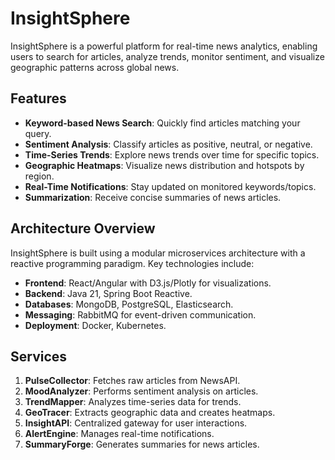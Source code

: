 # InsightSphere

InsightSphere is a powerful platform for real-time news analytics, enabling users to search for articles, analyze trends, monitor sentiment, and visualize geographic patterns across global news.

## Features

- **Keyword-based News Search**: Quickly find articles matching your query.
- **Sentiment Analysis**: Classify articles as positive, neutral, or negative.
- **Time-Series Trends**: Explore news trends over time for specific topics.
- **Geographic Heatmaps**: Visualize news distribution and hotspots by region.
- **Real-Time Notifications**: Stay updated on monitored keywords/topics.
- **Summarization**: Receive concise summaries of news articles.

## Architecture Overview

InsightSphere is built using a modular microservices architecture with a reactive programming paradigm. Key technologies include:
- **Frontend**: React/Angular with D3.js/Plotly for visualizations.
- **Backend**: Java 21, Spring Boot Reactive.
- **Databases**: MongoDB, PostgreSQL, Elasticsearch.
- **Messaging**: RabbitMQ for event-driven communication.
- **Deployment**: Docker, Kubernetes.

## Services

1. **PulseCollector**: Fetches raw articles from NewsAPI.
2. **MoodAnalyzer**: Performs sentiment analysis on articles.
3. **TrendMapper**: Analyzes time-series data for trends.
4. **GeoTracer**: Extracts geographic data and creates heatmaps.
5. **InsightAPI**: Centralized gateway for user interactions.
6. **AlertEngine**: Manages real-time notifications.
7. **SummaryForge**: Generates summaries for news articles.

